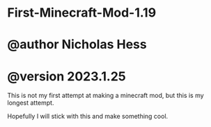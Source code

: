 # First-Minecraft-Mod-1.19
# @author Nicholas Hess
# @version 2023.1.25

This is not my first attempt at making a minecraft mod, but this is my longest attempt.

Hopefully I will stick with this and make something cool.
